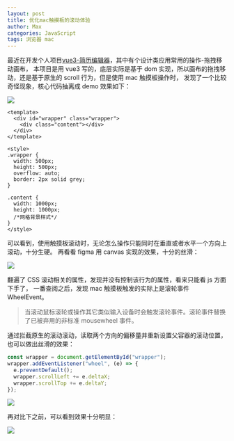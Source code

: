 ```yaml
---
layout: post
title: 优化mac触摸板的滚动体验
author: Max
categories: JavaScript
tags: 浏览器 mac
---
```


最近在开发个人项目[vue3-简历编辑器](https://resume-editor.streakingman.com)，其中有个设计类应用常用的操作-拖拽移动画布，
本项目是用 vue3 写的，底层实际是基于 dom 实现，所以画布的拖拽移动，还是基于原生的 scroll 行为，但是使用 mac 触摸板操作时，
发现了一个比较奇怪现象，核心代码抽离成 demo 效果如下：

![](https://media-bed.streakingman.com/blog-img/Kapture%202022-11-29%20at%2017.28.02.gif)

```vue
<template>
  <div id="wrapper" class="wrapper">
    <div class="content"></div>
  </div>
</template>

<style>
.wrapper {
  width: 500px;
  height: 500px;
  overflow: auto;
  border: 2px solid grey;
}

.content {
  width: 1000px;
  height: 1000px;
  /*网格背景样式*/
}
</style>
```

可以看到，使用触摸板滚动时，无论怎么操作只能同时在垂直或者水平一个方向上滚动，十分生硬。
再看看 figma 用 canvas 实现的效果，十分的丝滑：

![](https://media-bed.streakingman.com/blog-img/Kapture%202022-11-29%20at%2017.21.04.gif)

翻遍了 CSS 滚动相关的属性，发现并没有控制该行为的属性，看来只能看 js 方面下手了，
一番查阅之后，发现 mac 触摸板触发的实际上是滚轮事件 WheelEvent。

> 当滚动鼠标滚轮或操作其它类似输入设备时会触发滚轮事件。滚轮事件替换了已被弃用的非标准 mousewheel 事件。

通过拦截原生的滚动滚动，读取两个方向的偏移量并重新设置父容器的滚动位置，也可以做出丝滑的效果：

```javascript
const wrapper = document.getElementById("wrapper");
wrapper.addEventListener("wheel", (e) => {
  e.preventDefault();
  wrapper.scrollLeft += e.deltaX;
  wrapper.scrollTop += e.deltaY;
});
```

![](https://media-bed.streakingman.com/blog-img/Kapture%202022-11-29%20at%2019.36.10.gif)

再对比下之前，可以看到效果十分明显：

![](https://media-bed.streakingman.com/blog-img/Kapture%202022-11-29%20at%2017.28.02.gif)
